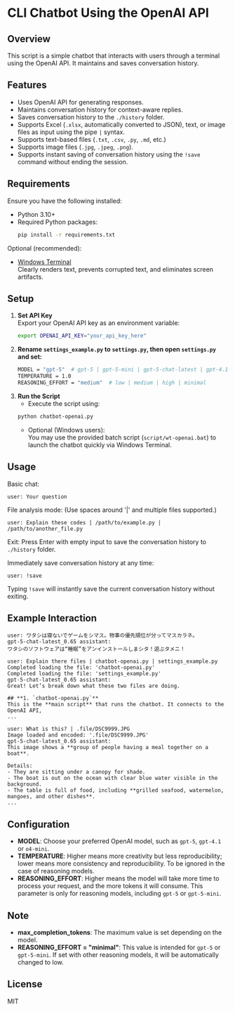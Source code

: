 # CLI Chatbot Using the OpenAI API

## Overview
This script is a simple chatbot that interacts with users through a terminal using the OpenAI API. It maintains and saves conversation history.

## Features
- Uses OpenAI API for generating responses.
- Maintains conversation history for context-aware replies.
- Saves conversation history to the `./history` folder.
- Supports Excel (`.xlsx`, automatically converted to JSON), text, or image files as input using the pipe ` | ` syntax.
- Supports text-based files (`.txt`, `.csv`, `.py`, `.md`, etc.)
- Supports image files (`.jpg`, `.jpeg`, `.png`).
- Supports instant saving of conversation history using the `!save` command without ending the session.

## Requirements
Ensure you have the following installed:
- Python 3.10+
- Required Python packages:
  ```bash
  pip install -r requirements.txt
  ```

Optional (recommended):
- [Windows Terminal](https://apps.microsoft.com/detail/windows-terminal/9N0DX20HK701)  
  Clearly renders text, prevents corrupted text, and eliminates screen artifacts.

## Setup
1. **Set API Key**  
   Export your OpenAI API key as an environment variable:
   ```bash
   export OPENAI_API_KEY="your_api_key_here"
   ```
2. **Rename `settings_example.py` to `settings.py`, then open `settings.py` and set:**
   ```bash
   MODEL = "gpt-5"  # gpt-5 | gpt-5-mini | gpt-5-chat-latest | gpt-4.1 | gpt-4.1-mini | o4-mini | o3 | gpt-4o
   TEMPERATURE = 1.0
   REASONING_EFFORT = "medium"  # low | medium | high | minimal
   ```
3. **Run the Script**
   - Execute the script using:
   ```bash
   python chatbot-openai.py
   ```
   - Optional (Windows users):  
     You may use the provided batch script (`script/wt-openai.bat`) to launch the chatbot quickly via Windows Terminal.

## Usage
Basic chat:

    user: Your question

File analysis mode: (Use spaces around '|' and multiple files supported.)

    user: Explain these codes | /path/to/example.py | /path/to/another_file.py

Exit: Press Enter with empty input to save the conversation history to `./history` folder.

Immediately save conversation history at any time:

    user: !save

Typing `!save` will instantly save the current conversation history without exiting.

## Example Interaction
```plaintext
user: ワタシは寝ないでゲームをシマス。物事の優先順位が分ってマスカラネ。
gpt-5-chat-latest_0.65 assistant:
ワタシのソフトウェアは“睡眠”をアンインストールしまシタ！遊ぶタメニ！

user: Explain there files | chatbot-openai.py | settings_example.py
Completed loading the file: 'chatbot-openai.py'
Completed loading the file: 'settings_example.py'
gpt-5-chat-latest_0.65 assistant:
Great! Let’s break down what these two files are doing.  

## **1. `chatbot-openai.py`**
This is the **main script** that runs the chatbot. It connects to the OpenAI API,
...

user: What is this? | .file/DSC9999.JPG
Image loaded and encoded: '.file/DSC9999.JPG'
gpt-5-chat-latest_0.65 assistant:
This image shows a **group of people having a meal together on a boat**.  

Details:  
- They are sitting under a canopy for shade.  
- The boat is out on the ocean with clear blue water visible in the background.  
- The table is full of food, including **grilled seafood, watermelon, mangoes, and other dishes**.  
...
```

## Configuration
- **MODEL**: Choose your preferred OpenAI model, such as `gpt-5`, `gpt-4.1` or `o4-mini`.
- **TEMPERATURE**: Higher means more creativity but less reproducibility; lower means more consistency and reproducibility. To be ignored in the case of reasoning models.
- **REASONING_EFFORT**: Higher means the model will take more time to process your request, and the more tokens it will consume. This parameter is only for reasoning models, including `gpt-5` or `gpt-5-mini`.

## Note
- **max_completion_tokens**: The maximum value is set depending on the model.
- **REASONING_EFFORT = "minimal"**: This value is intended for `gpt-5` or `gpt-5-mini`. If set with other reasoning models, it will be automatically changed to low.

## License
MIT